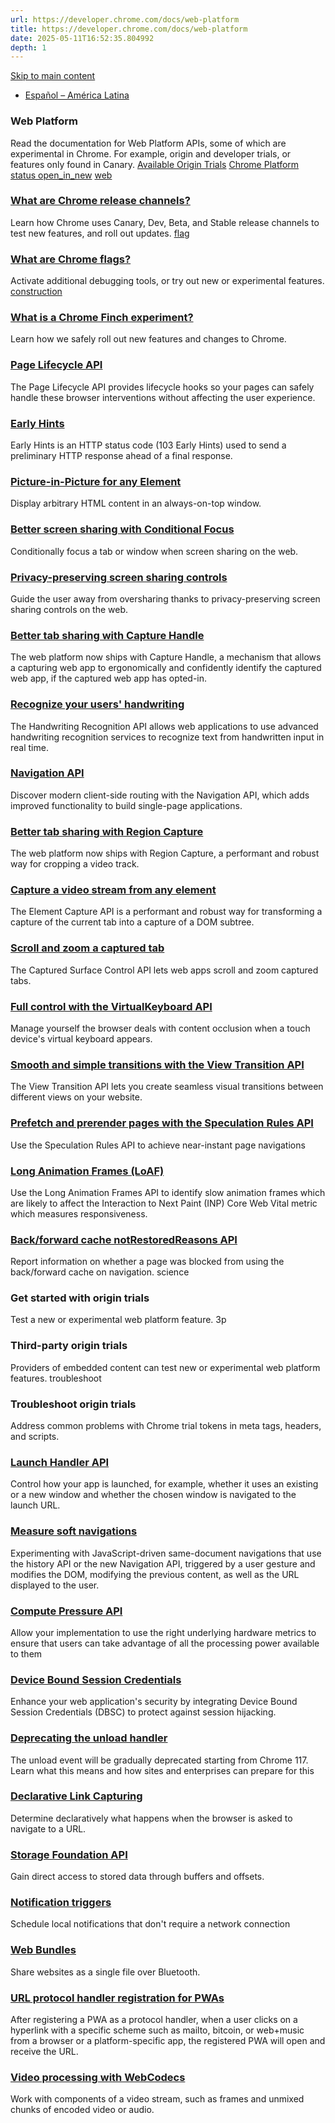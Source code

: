 ```yaml
---
url: https://developer.chrome.com/docs/web-platform
title: https://developer.chrome.com/docs/web-platform
date: 2025-05-11T16:52:35.804992
depth: 1
---
```


[ Skip to main content ](https://developer.chrome.com/docs/web-platform#main-content)
  * [Español – América Latina](https://developer.chrome.com/docs/web-platform?hl=es-419)




###  Web Platform 
Read the documentation for Web Platform APIs, some of which are experimental in Chrome. For example, origin and developer trials, or features only found in Canary. 
[Available Origin Trials](https://developer.chrome.com/origintrials) [Chrome Platform status open_in_new](https://chromestatus.com/features)
[ web  ](https://developer.chrome.com/docs/web-platform/chrome-release-channels)
###  [ What are Chrome release channels? ](https://developer.chrome.com/docs/web-platform/chrome-release-channels)
Learn how Chrome uses Canary, Dev, Beta, and Stable release channels to test new features, and roll out updates. 
[ flag  ](https://developer.chrome.com/docs/web-platform/chrome-flags)
###  [ What are Chrome flags? ](https://developer.chrome.com/docs/web-platform/chrome-flags)
Activate additional debugging tools, or try out new or experimental features. 
[ construction  ](https://developer.chrome.com/docs/web-platform/chrome-finch)
###  [ What is a Chrome Finch experiment? ](https://developer.chrome.com/docs/web-platform/chrome-finch)
Learn how we safely roll out new features and changes to Chrome. 
###  [ Page Lifecycle API ](https://developer.chrome.com/docs/web-platform/page-lifecycle-api)
The Page Lifecycle API provides lifecycle hooks so your pages can safely handle these browser interventions without affecting the user experience. 
###  [ Early Hints ](https://developer.chrome.com/docs/web-platform/early-hints)
Early Hints is an HTTP status code (103 Early Hints) used to send a preliminary HTTP response ahead of a final response. 
###  [ Picture-in-Picture for any Element ](https://developer.chrome.com/docs/web-platform/document-picture-in-picture)
Display arbitrary HTML content in an always-on-top window. 
###  [ Better screen sharing with Conditional Focus ](https://developer.chrome.com/docs/web-platform/conditional-focus)
Conditionally focus a tab or window when screen sharing on the web. 
###  [ Privacy-preserving screen sharing controls ](https://developer.chrome.com/docs/web-platform/screen-sharing-controls)
Guide the user away from oversharing thanks to privacy-preserving screen sharing controls on the web. 
###  [ Better tab sharing with Capture Handle ](https://developer.chrome.com/docs/web-platform/capture-handle)
The web platform now ships with Capture Handle, a mechanism that allows a capturing web app to ergonomically and confidently identify the captured web app, if the captured web app has opted-in. 
###  [ Recognize your users' handwriting ](https://developer.chrome.com/docs/web-platform/handwriting-recognition)
The Handwriting Recognition API allows web applications to use advanced handwriting recognition services to recognize text from handwritten input in real time. 
###  [ Navigation API ](https://developer.chrome.com/docs/web-platform/navigation-api)
Discover modern client-side routing with the Navigation API, which adds improved functionality to build single-page applications. 
###  [ Better tab sharing with Region Capture ](https://developer.chrome.com/docs/web-platform/region-capture)
The web platform now ships with Region Capture, a performant and robust way for cropping a video track. 
###  [ Capture a video stream from any element ](https://developer.chrome.com/docs/web-platform/element-capture)
The Element Capture API is a performant and robust way for transforming a capture of the current tab into a capture of a DOM subtree. 
###  [ Scroll and zoom a captured tab ](https://developer.chrome.com/docs/web-platform/captured-surface-control)
The Captured Surface Control API lets web apps scroll and zoom captured tabs. 
###  [ Full control with the VirtualKeyboard API ](https://developer.chrome.com/docs/web-platform/virtual-keyboard)
Manage yourself the browser deals with content occlusion when a touch device's virtual keyboard appears. 
###  [ Smooth and simple transitions with the View Transition API ](https://developer.chrome.com/docs/web-platform/view-transitions)
The View Transition API lets you create seamless visual transitions between different views on your website. 
###  [ Prefetch and prerender pages with the Speculation Rules API ](https://developer.chrome.com/docs/web-platform/prerender-pages)
Use the Speculation Rules API to achieve near-instant page navigations 
###  [ Long Animation Frames (LoAF) ](https://developer.chrome.com/docs/web-platform/long-animation-frames)
Use the Long Animation Frames API to identify slow animation frames which are likely to affect the Interaction to Next Paint (INP) Core Web Vital metric which measures responsiveness. 
###  [ Back/forward cache notRestoredReasons API ](https://developer.chrome.com/docs/web-platform/bfcache-notrestoredreasons)
Report information on whether a page was blocked from using the back/forward cache on navigation. 
science 
###  Get started with origin trials 
Test a new or experimental web platform feature. 
3p 
###  Third-party origin trials 
Providers of embedded content can test new or experimental web platform features. 
troubleshoot 
###  Troubleshoot origin trials 
Address common problems with Chrome trial tokens in meta tags, headers, and scripts. 
###  [ Launch Handler API ](https://developer.chrome.com/docs/web-platform/launch-handler)
Control how your app is launched, for example, whether it uses an existing or a new window and whether the chosen window is navigated to the launch URL. 
###  [ Measure soft navigations ](https://developer.chrome.com/docs/web-platform/soft-navigations-experiment)
Experimenting with JavaScript-driven same-document navigations that use the history API or the new Navigation API, triggered by a user gesture and modifies the DOM, modifying the previous content, as well as the URL displayed to the user. 
###  [ Compute Pressure API ](https://developer.chrome.com/docs/web-platform/compute-pressure)
Allow your implementation to use the right underlying hardware metrics to ensure that users can take advantage of all the processing power available to them 
###  [ Device Bound Session Credentials ](https://developer.chrome.com/docs/web-platform/device-bound-session-credentials)
Enhance your web application's security by integrating Device Bound Session Credentials (DBSC) to protect against session hijacking. 
###  [ Deprecating the unload handler ](https://developer.chrome.com/docs/web-platform/deprecating-unload)
The unload event will be gradually deprecated starting from Chrome 117. Learn what this means and how sites and enterprises can prepare for this 
###  [ Declarative Link Capturing ](https://developer.chrome.com/docs/web-platform/declarative-link-capturing)
Determine declaratively what happens when the browser is asked to navigate to a URL. 
###  [ Storage Foundation API ](https://developer.chrome.com/docs/web-platform/storage-foundation)
Gain direct access to stored data through buffers and offsets. 
###  [ Notification triggers ](https://developer.chrome.com/docs/web-platform/notification-triggers)
Schedule local notifications that don't require a network connection 
###  [ Web Bundles ](https://developer.chrome.com/docs/web-platform/web-bundles)
Share websites as a single file over Bluetooth. 
###  [ URL protocol handler registration for PWAs ](https://developer.chrome.com/docs/web-platform/best-practices/url-protocol-handler)
After registering a PWA as a protocol handler, when a user clicks on a hyperlink with a specific scheme such as mailto, bitcoin, or web+music from a browser or a platform-specific app, the registered PWA will open and receive the URL. 
###  [ Video processing with WebCodecs ](https://developer.chrome.com/docs/web-platform/best-practices/webcodecs)
Work with components of a video stream, such as frames and unmixed chunks of encoded video or audio. 

